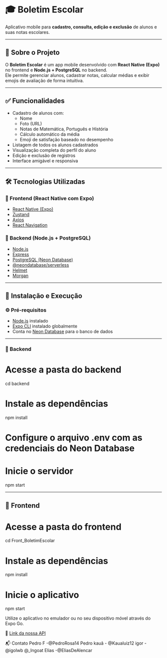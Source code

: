 # 🎓 Boletim Escolar

Aplicativo mobile para **cadastro, consulta, edição e exclusão** de alunos e suas notas escolares.

---

## 📘 Sobre o Projeto

O **Boletim Escolar** é um app mobile desenvolvido com **React Native (Expo)** no frontend e **Node.js + PostgreSQL** no backend.  
Ele permite gerenciar alunos, cadastrar notas, calcular médias e exibir emojis de avaliação de forma intuitiva.

---

## ✅ Funcionalidades

- Cadastro de alunos com:
  - Nome
  - Foto (URL)
  - Notas de Matemática, Português e História
  - Cálculo automático da média
  - Emoji de satisfação baseado no desempenho
- Listagem de todos os alunos cadastrados
- Visualização completa do perfil do aluno
- Edição e exclusão de registros
- Interface amigável e responsiva

---

## 🛠 Tecnologias Utilizadas

### 🔹 Frontend (React Native com Expo)

- [React Native (Expo)](https://expo.dev/)
- [Zustand](https://github.com/pmndrs/zustand)
- [Axios](https://axios-http.com/)
- [React Navigation](https://reactnavigation.org/)

### 🔸 Backend (Node.js + PostgreSQL)

- [Node.js](https://nodejs.org/)
- [Express](https://expressjs.com/)
- [PostgreSQL (Neon Database)](https://neon.tech/)
- [@neondatabase/serverless](https://www.npmjs.com/package/@neondatabase/serverless)
- [Helmet](https://helmetjs.github.io/)
- [Morgan](https://www.npmjs.com/package/morgan)

---

## 🚀 Instalação e Execução

### ⚙️ Pré-requisitos

- [Node.js](https://nodejs.org/) instalado
- [Expo CLI](https://docs.expo.dev/get-started/installation/) instalado globalmente
- Conta no [Neon Database](https://neon.tech/) para o banco de dados

---

### 📂 Backend


# Acesse a pasta do backend
cd backend

# Instale as dependências
npm install

# Configure o arquivo .env com as credenciais do Neon Database

# Inicie o servidor
npm start

---

## 📱 Frontend

# Acesse a pasta do frontend
cd Front_BoletimEscolar

# Instale as dependências
npm install

# Inicie o aplicativo
npm start

Utilize o aplicativo no emulador ou no seu dispositivo móvel através do Expo Go.

🔗 [Link da nossa API](https://boletim-escolar-api.onrender.com/)

📬 Contato
Pedro F -@PedroRosa14 Pedro
kauã - @Kaualuiz12
igor - @igolwb @_Ingoat
Elias -@EliasDeAlencar
